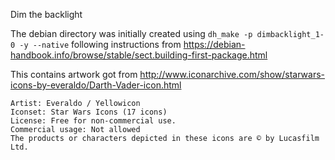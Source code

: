 Dim the backlight

The debian directory was initially created using ```dh_make -p dimbacklight_1-0 -y --native``` following instructions from https://debian-handbook.info/browse/stable/sect.building-first-package.html



This contains artwork got from http://www.iconarchive.com/show/starwars-icons-by-everaldo/Darth-Vader-icon.html

    Artist: Everaldo / Yellowicon
    Iconset: Star Wars Icons (17 icons)
    License: Free for non-commercial use.
    Commercial usage: Not allowed
    The products or characters depicted in these icons are © by Lucasfilm Ltd.
